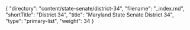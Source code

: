 {
  "directory": "content/state-senate/district-34",
  "filename": "_index.md",
  "shortTitle": "District 34",
  "title": "Maryland State Senate District 34",
  "type": "primary-list",
  "weight": 34
}

